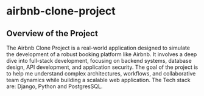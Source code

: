 # airbnb-clone-project

## Overview of the Project
The Airbnb Clone Project is a real-world application designed to simulate the development of a robust booking platform like Airbnb. 
It involves a deep dive into full-stack development, focusing on backend systems, database design, API development, and application security. The goal of the project is to help me  understand complex architectures, workflows, and collaborative team dynamics while building a scalable web application.
The Tech stack are: Django, Python and PostgresSQL.
